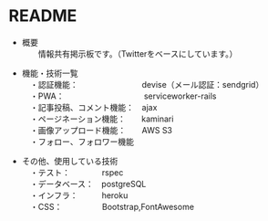 # README

* 概要  
　　情報共有掲示板です。（Twitterをベースにしています。）  
  
* 機能・技術一覧  
　・認証機能：　　　　　　　　devise（メール認証：sendgrid）  
　・PWA：　　　　　　　　　　serviceworker-rails  
　・記事投稿、コメント機能：　ajax  
　・ページネーション機能：　　kaminari  
　・画像アップロード機能：　　AWS S3  
　・フォロー、フォロワー機能  
  
* その他、使用している技術  
　・テスト：　　　　rspec  
　・データベース：　postgreSQL  
　・インフラ：　　　heroku  
　・CSS：　　　　　Bootstrap,FontAwesome  